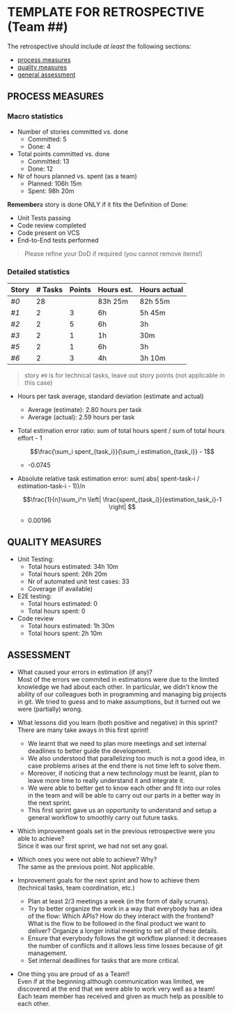 # TEMPLATE FOR RETROSPECTIVE (Team ##)

The retrospective should include _at least_ the following
sections:

- [process measures](#process-measures)
- [quality measures](#quality-measures)
- [general assessment](#assessment)

## PROCESS MEASURES

### Macro statistics

- Number of stories committed vs. done
  - Committed: 5
  - Done: 4
- Total points committed vs. done
  - Committed: 13
  - Done: 12
- Nr of hours planned vs. spent (as a team)
  - Planned: 106h 15m
  - Spent: 98h 20m

**Remember**a story is done ONLY if it fits the Definition of Done:

- Unit Tests passing
- Code review completed
- Code present on VCS
- End-to-End tests performed

> Please refine your DoD if required (you cannot remove items!)

### Detailed statistics 

| Story | # Tasks | Points | Hours est. | Hours actual |
| ----- | ------- | ------ | ---------- | ------------ |
| _#0_  | 28      |        | 83h 25m    | 82h 55m      |
| _#1_  | 2       | 3      | 6h         | 5h 45m       |
| _#2_  | 2       | 5      | 6h         | 3h           |
| _#3_  | 2       | 1      | 1h         | 30m          |
| _#5_  | 2       | 1      | 6h         | 3h           |
| _#6_  | 2       | 3      | 4h         | 3h 10m       |

> story `#0` is for technical tasks, leave out story points (not applicable in this case)

- Hours per task average, standard deviation (estimate and actual)
  - Average (estimate): 2.80 hours per task
  - Average (actual): 2.59 hours per task
- Total estimation error ratio: sum of total hours spent / sum of total hours effort - 1

  $$\frac{\sum_i spent_{task_i}}{\sum_i estimation_{task_i}} - 1$$

  - -0.0745

- Absolute relative task estimation error: sum( abs( spent-task-i / estimation-task-i - 1))/n

  $$\frac{1}{n}\sum_i^n \left| \frac{spent_{task_i}}{estimation_task_i}-1 \right| $$

  - 0.00196

## QUALITY MEASURES

- Unit Testing:
  - Total hours estimated: 34h 10m
  - Total hours spent: 26h 20m
  - Nr of automated unit test cases: 33
  - Coverage (if available)
- E2E testing:
  - Total hours estimated: 0
  - Total hours spent: 0
- Code review
  - Total hours estimated: 1h 30m
  - Total hours spent: 2h 10m

## ASSESSMENT

- What caused your errors in estimation (if any)?  
  Most of the errors we commited in estimations were due to the limited knowledge we had about each other. In particular, we didn't know the ability of our colleagues both in programming and managing big projects in git. We tried to guess and to make assumptions, but it turned out we were (partially) wrong.
- What lessons did you learn (both positive and negative) in this sprint?  
  There are many take aways in this first sprint!
  - We learnt that we need to plan more meetings and set internal deadlines to better guide the development.
  - We also understood that parallelizing too much is not a good idea, in case problems arises at the end there is not time left to solve them.
  - Moreover, if noticing that a new technology must be learnt, plan to leave more time to really understand it and integrate it.
  - We were able to better get to know each other and fit into our roles in the team and will be able to carry out our parts in a better way in the next sprint.
  - This first sprint gave us an opportunity to understand and setup a general workflow to smoothly carry out future tasks.
- Which improvement goals set in the previous retrospective were you able to achieve?  
  Since it was our first sprint, we had not set any goal.
- Which ones you were not able to achieve? Why?  
  The same as the previous point. Not applicable.
- Improvement goals for the next sprint and how to achieve them (technical tasks, team coordination, etc.)

  - Plan at least 2/3 meetings a week (in the form of daily scrums).
  - Try to better organize the work in a way that everybody has an idea of the flow: Which APIs? How do they interact with the frontend? What is the flow to be followed in the final product we want to deliver? Organize a longer initial meeting to set all of these details.
  - Ensure that everybody follows the git workflow planned: it decreases the number of conflicts and it allows less time losses because of git management.
  - Set internal deadlines for tasks that are more critical.

- One thing you are proud of as a Team!!  
  Even if at the beginning although communication was limited, we discovered at the end that we were able to work very well as a team! Each team member has received and given as much help as possible to each other.
